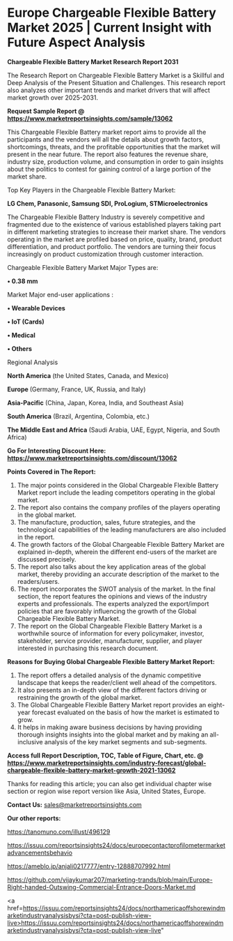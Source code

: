 
# Europe Chargeable Flexible Battery Market 2025 | Current Insight with Future Aspect Analysis

<strong>Chargeable Flexible Battery Market Research Report 2031</strong>

The Research Report on Chargeable Flexible Battery Market is a Skillful and Deep Analysis of the Present Situation and Challenges. This research report also analyzes other important trends and market drivers that will affect market growth over 2025-2031.

<strong>Request Sample Report @ <a href=https://www.marketreportsinsights.com/sample/13062>https://www.marketreportsinsights.com/sample/13062</a></strong>

This Chargeable Flexible Battery market report aims to provide all the participants and the vendors will all the details about growth factors, shortcomings, threats, and the profitable opportunities that the market will present in the near future. The report also features the revenue share, industry size, production volume, and consumption in order to gain insights about the politics to contest for gaining control of a large portion of the market share.

Top Key Players in the Chargeable Flexible Battery Market:

<strong>LG Chem, Panasonic, Samsung SDI, ProLogium, STMicroelectronics</strong>

The Chargeable Flexible Battery Industry is severely competitive and fragmented due to the existence of various established players taking part in different marketing strategies to increase their market share. The vendors operating in the market are profiled based on price, quality, brand, product differentiation, and product portfolio. The vendors are turning their focus increasingly on product customization through customer interaction.

Chargeable Flexible Battery Market Major Types are:

<strong>• 0.38 mm</strong>

Market Major end-user applications :

<strong>• Wearable Devices

• IoT (Cards)

• Medical

• Others</strong>

Regional Analysis

</u><strong><b>North America</b></strong> (the United States, Canada, and Mexico)

<strong><b>Europe </b></strong>(Germany, France, UK, Russia, and Italy)

<strong><b>Asia-Pacific</b></strong> (China, Japan, Korea, India, and Southeast Asia)

<strong><b>South America</b></strong> (Brazil, Argentina, Colombia, etc.)

<strong><b>The Middle East and Africa</b></strong> (Saudi Arabia, UAE, Egypt, Nigeria, and South Africa)

<strong>Go For Interesting Discount Here: <a href=https://www.marketreportsinsights.com/discount/13062>https://www.marketreportsinsights.com/discount/13062</a></strong>

<strong>Points Covered in The Report:</strong>
<ol>
  <li>The major points considered in the Global Chargeable Flexible Battery Market report include the leading competitors operating in the global market.</li>
  <li>The report also contains the company profiles of the players operating in the global market.</li>
  <li>The manufacture, production, sales, future strategies, and the technological capabilities of the leading manufacturers are also included in the report.</li>
  <li>The growth factors of the Global Chargeable Flexible Battery Market are explained in-depth, wherein the different end-users of the market are discussed precisely.</li>
  <li>The report also talks about the key application areas of the global market, thereby providing an accurate description of the market to the readers/users.</li>
  <li>The report incorporates the SWOT analysis of the market. In the final section, the report features the opinions and views of the industry experts and professionals. The experts analyzed the export/import policies that are favorably influencing the growth of the Global Chargeable Flexible Battery Market.</li>
  <li>The report on the Global Chargeable Flexible Battery Market is a worthwhile source of information for every policymaker, investor, stakeholder, service provider, manufacturer, supplier, and player interested in purchasing this research document.</li>
</ol>
<strong>Reasons for Buying Global Chargeable Flexible Battery Market Report:</strong>

<ol>
  <li>The report offers a detailed analysis of the dynamic competitive landscape that keeps the reader/client well ahead of the competitors.</li>
  <li>It also presents an in-depth view of the different factors driving or restraining the growth of the global market.</li>
  <li>The Global Chargeable Flexible Battery Market report provides an eight-year forecast evaluated on the basis of how the market is estimated to grow.</li>
  <li>It helps in making aware business decisions by having providing thorough insights insights into the global market and by making an all-inclusive analysis of the key market segments and sub-segments.</li>
</ol>
<strong>Access full Report Description, TOC, Table of Figure, Chart, etc. @ <a href=https://www.marketreportsinsights.com/industry-forecast/global-chargeable-flexible-battery-market-growth-2021-13062>https://www.marketreportsinsights.com/industry-forecast/global-chargeable-flexible-battery-market-growth-2021-13062</a></strong>


Thanks for reading this article; you can also get individual chapter wise section or region wise report version like Asia, United States, Europe.

<strong>Contact Us:</strong>
sales@marketreportsinsights.com

<strong>Our other reports:</strong>

<a href=https://tanomuno.com/illust/496129>https://tanomuno.com/illust/496129</a>

<a href=https://issuu.com/reportsinsights24/docs/europecontactprofilometermarketadvancementsbehavio>https://issuu.com/reportsinsights24/docs/europecontactprofilometermarketadvancementsbehavio</a>

<a href=https://ameblo.jp/anjali0217777/entry-12888707992.html>https://ameblo.jp/anjali0217777/entry-12888707992.html</a>

<a href=https://github.com/vijaykumar207/marketing-trands/blob/main/Europe-Right-handed-Outswing-Commercial-Entrance-Doors-Market.md>https://github.com/vijaykumar207/marketing-trands/blob/main/Europe-Right-handed-Outswing-Commercial-Entrance-Doors-Market.md</a>

<a href=https://issuu.com/reportsinsights24/docs/northamericaoffshorewindmarketindustryanalysisbysi?cta=post-publish-view-live>https://issuu.com/reportsinsights24/docs/northamericaoffshorewindmarketindustryanalysisbysi?cta=post-publish-view-live</a>"
